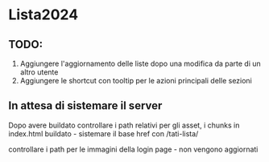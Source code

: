 # Lista2024

## TODO:

1) Aggiungere l'aggiornamento delle liste dopo una modifica da parte di un altro utente
2) Aggiungere le shortcut con tooltip per le azioni principali delle sezioni



## In attesa di sistemare il server

Dopo avere buildato controllare i path relativi per gli asset, i chunks
in index.html buildato - sistemare il base href con /tati-lista/

controllare i path per le immagini della login page - non vengono aggiornati

